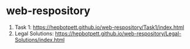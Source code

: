 # web-respository
1) Task 1: https://hepbotpett.github.io/web-respository/Task1/index.html
2) Legal Solutions: https://hepbotpett.github.io/web-respository/Legal-Solutions/index.html
